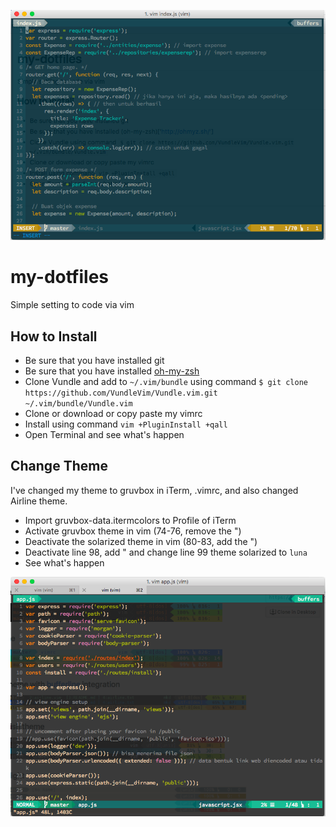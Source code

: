 ![](screenshoot-result.png?raw=true)

# my-dotfiles

Simple setting to code via vim

## How to Install

- Be sure that you have installed git
- Be sure that you have installed [oh-my-zsh]('http://ohmyz.sh/')
- Clone Vundle and add to `~/.vim/bundle` using command `$ git clone https://github.com/VundleVim/Vundle.vim.git ~/.vim/bundle/Vundle.vim`
- Clone or download or copy paste my vimrc
- Install using command `vim +PluginInstall +qall`
- Open Terminal and see what's happen

## Change Theme

I've changed my theme to gruvbox in iTerm, .vimrc, and also changed Airline theme.

- Import gruvbox-data.itermcolors to Profile of iTerm
- Activate gruvbox theme in vim (74-76, remove the ")
- Deactivate the solarized theme in vim (80-83, add the ")
- Deactivate line 98, add " and change line 99 theme solarized to `luna`
- See what's happen

![](screenshoot-gruvbox.png?raw=true)

